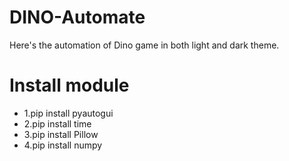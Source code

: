 # DINO-Automate
Here's the automation of Dino game in both light and dark theme.

# Install module 
- 1.pip install pyautogui
- 2.pip install time
- 3.pip install Pillow
- 4.pip install numpy

